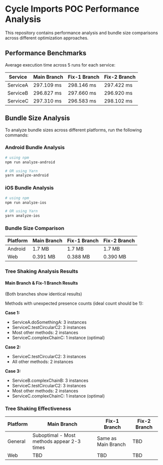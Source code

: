 # Cycle Imports POC Performance Analysis

This repository contains performance analysis and bundle size comparisons across different optimization approaches.

## Performance Benchmarks

Average execution time across 5 runs for each service:

| Service   | Main Branch | Fix-1 Branch | Fix-2 Branch |
|-----------|-------------|--------------|--------------|
| ServiceA  | 297.109 ms  | 298.146 ms   | 297.422 ms  |
| ServiceB  | 296.827 ms  | 297.660 ms   | 296.920 ms  |
| ServiceC  | 297.310 ms  | 296.583 ms   | 298.102 ms  |

## Bundle Size Analysis

To analyze bundle sizes across different platforms, run the following commands:

### Android Bundle Analysis

```bash
# using npm
npm run analyze-android

# OR using Yarn
yarn analyze-android
```

### iOS Bundle Analysis

```bash
# using npm
npm run analyze-ios

# OR using Yarn
yarn analyze-ios
```

### Bundle Size Comparison

| Platform | Main Branch | Fix-1 Branch | Fix-2 Branch |
|----------|-------------|--------------|--------------|
| Android  | 1.7 MB      | 1.7 MB       | 1.7 MB       |
| Web      | 0.391 MB    | 0.388 MB     | 0.390 MB     |

### Tree Shaking Analysis Results

#### Main Branch & Fix-1 Branch Results
(Both branches show identical results)

Methods with unexpected presence counts (ideal count should be 1):

**Case 1:**
- ServiceA.doSomethingA: 3 instances
- ServiceC.testCircularC2: 3 instances
- Most other methods: 2 instances
- ServiceC.complexChainC: 1 instance (optimal)

**Case 2:**
- ServiceC.testCircularC2: 3 instances
- All other methods: 2 instances

**Case 3:**
- ServiceB.complexChainB: 3 instances
- ServiceC.testCircularC2: 3 instances
- Most other methods: 2 instances
- ServiceC.complexChainC: 1 instance (optimal)

### Tree Shaking Effectiveness

| Platform | Main Branch | Fix-1 Branch | Fix-2 Branch |
|----------|-------------|--------------|--------------|
| General  | Suboptimal - Most methods appear 2-3 times | Same as Main Branch | TBD |
| Web      | TBD         | TBD          | TBD          |


